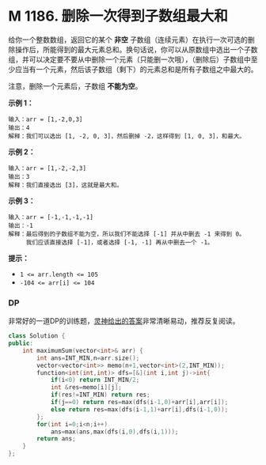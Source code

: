 # M 1186. 删除一次得到子数组最大和

给你一个整数数组，返回它的某个 **非空** 子数组（连续元素）在执行一次可选的删除操作后，所能得到的最大元素总和。换句话说，你可以从原数组中选出一个子数组，并可以决定要不要从中删除一个元素（只能删一次哦），（删除后）子数组中至少应当有一个元素，然后该子数组（剩下）的元素总和是所有子数组之中最大的。

注意，删除一个元素后，子数组 **不能为空**。

 

**示例 1：**

```
输入：arr = [1,-2,0,3]
输出：4
解释：我们可以选出 [1, -2, 0, 3]，然后删掉 -2，这样得到 [1, 0, 3]，和最大。
```

**示例 2：**

```
输入：arr = [1,-2,-2,3]
输出：3
解释：我们直接选出 [3]，这就是最大和。
```

**示例 3：**

```
输入：arr = [-1,-1,-1,-1]
输出：-1
解释：最后得到的子数组不能为空，所以我们不能选择 [-1] 并从中删去 -1 来得到 0。
     我们应该直接选择 [-1]，或者选择 [-1, -1] 再从中删去一个 -1。
```

 

**提示：**

- `1 <= arr.length <= 105`
- `-104 <= arr[i] <= 104`





### DP

非常好的一道DP的训练题，[灵神给出的答案](https://leetcode.cn/problems/maximum-subarray-sum-with-one-deletion/solutions/2321829/jiao-ni-yi-bu-bu-si-kao-dong-tai-gui-hua-hzz6/)非常清晰易动，推荐反复阅读。

```cpp
class Solution {
public:
    int maximumSum(vector<int>& arr) {
        int ans=INT_MIN,n=arr.size();
        vector<vector<int>> memo(n+1,vector<int>(2,INT_MIN));
        function<int(int,int)> dfs=[&](int i,int j)->int{
            if(i<0) return INT_MIN/2;
            int &res=memo[i][j];
            if(res!=INT_MIN) return res;
            if(j==0) return res=max(dfs(i-1,0)+arr[i],arr[i]);
            else return res=max(dfs(i-1,1)+arr[i],dfs(i-1,0));
        };
        for(int i=0;i<n;i++)
            ans=max(ans,max(dfs(i,0),dfs(i,1)));
        return ans;
    }
};
```


